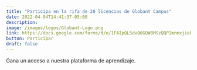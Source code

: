 ```yaml
---
title: "Participa en la rifa de 20 licencias de Globant Campus"
date: 2022-04-04T14:41:37-05:00
description: 
image: /images/logos/Globant-Logo.png
link: https://docs.google.com/forms/d/e/1FAIpQLSdvQ6GOW8MSzQQP2mnmxjiekqZu7vDm4N_XBBHY1TFgwNIuxg/viewform
button: Participar
draft: false
---
```


Gana un acceso a nuestra plataforma de aprendizaje.